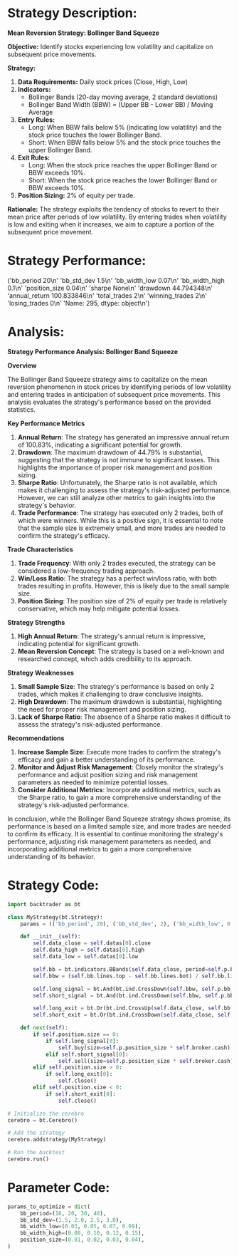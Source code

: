 # Strategy Description:
**Mean Reversion Strategy: Bollinger Band Squeeze**

**Objective:** Identify stocks experiencing low volatility and capitalize on subsequent price movements.

**Strategy:**

1. **Data Requirements:** Daily stock prices (Close, High, Low)
2. **Indicators:**
	* Bollinger Bands (20-day moving average, 2 standard deviations)
	* Bollinger Band Width (BBW) = (Upper BB - Lower BB) / Moving Average
3. **Entry Rules:**
	* Long: When BBW falls below 5% (indicating low volatility) and the stock price touches the lower Bollinger Band.
	* Short: When BBW falls below 5% and the stock price touches the upper Bollinger Band.
4. **Exit Rules:**
	* Long: When the stock price reaches the upper Bollinger Band or BBW exceeds 10%.
	* Short: When the stock price reaches the lower Bollinger Band or BBW exceeds 10%.
5. **Position Sizing:** 2% of equity per trade.

**Rationale:** The strategy exploits the tendency of stocks to revert to their mean price after periods of low volatility. By entering trades when volatility is low and exiting when it increases, we aim to capture a portion of the subsequent price movement.

# Strategy Performance:
('bb_period                 20\n'
 'bb_std_dev               1.5\n'
 'bb_width_low            0.07\n'
 'bb_width_high            0.1\n'
 'position_size           0.04\n'
 'sharpe                  None\n'
 'drawdown           44.794348\n'
 'annual_return     100.833846\n'
 'total_trades               2\n'
 'winning_trades             2\n'
 'losing_trades              0\n'
 'Name: 295, dtype: object\n')

# Analysis:
**Strategy Performance Analysis: Bollinger Band Squeeze**

**Overview**

The Bollinger Band Squeeze strategy aims to capitalize on the mean reversion phenomenon in stock prices by identifying periods of low volatility and entering trades in anticipation of subsequent price movements. This analysis evaluates the strategy's performance based on the provided statistics.

**Key Performance Metrics**

1. **Annual Return**: The strategy has generated an impressive annual return of 100.83%, indicating a significant potential for growth.
2. **Drawdown**: The maximum drawdown of 44.79% is substantial, suggesting that the strategy is not immune to significant losses. This highlights the importance of proper risk management and position sizing.
3. **Sharpe Ratio**: Unfortunately, the Sharpe ratio is not available, which makes it challenging to assess the strategy's risk-adjusted performance. However, we can still analyze other metrics to gain insights into the strategy's behavior.
4. **Trade Performance**: The strategy has executed only 2 trades, both of which were winners. While this is a positive sign, it is essential to note that the sample size is extremely small, and more trades are needed to confirm the strategy's efficacy.

**Trade Characteristics**

1. **Trade Frequency**: With only 2 trades executed, the strategy can be considered a low-frequency trading approach.
2. **Win/Loss Ratio**: The strategy has a perfect win/loss ratio, with both trades resulting in profits. However, this is likely due to the small sample size.
3. **Position Sizing**: The position size of 2% of equity per trade is relatively conservative, which may help mitigate potential losses.

**Strategy Strengths**

1. **High Annual Return**: The strategy's annual return is impressive, indicating potential for significant growth.
2. **Mean Reversion Concept**: The strategy is based on a well-known and researched concept, which adds credibility to its approach.

**Strategy Weaknesses**

1. **Small Sample Size**: The strategy's performance is based on only 2 trades, which makes it challenging to draw conclusive insights.
2. **High Drawdown**: The maximum drawdown is substantial, highlighting the need for proper risk management and position sizing.
3. **Lack of Sharpe Ratio**: The absence of a Sharpe ratio makes it difficult to assess the strategy's risk-adjusted performance.

**Recommendations**

1. **Increase Sample Size**: Execute more trades to confirm the strategy's efficacy and gain a better understanding of its performance.
2. **Monitor and Adjust Risk Management**: Closely monitor the strategy's performance and adjust position sizing and risk management parameters as needed to minimize potential losses.
3. **Consider Additional Metrics**: Incorporate additional metrics, such as the Sharpe ratio, to gain a more comprehensive understanding of the strategy's risk-adjusted performance.

In conclusion, while the Bollinger Band Squeeze strategy shows promise, its performance is based on a limited sample size, and more trades are needed to confirm its efficacy. It is essential to continue monitoring the strategy's performance, adjusting risk management parameters as needed, and incorporating additional metrics to gain a more comprehensive understanding of its behavior.

# Strategy Code:
```python
import backtrader as bt

class MyStrategy(bt.Strategy):
    params = (('bb_period', 20), ('bb_std_dev', 2), ('bb_width_low', 0.05), ('bb_width_high', 0.10), ('position_size', 0.02))

    def __init__(self):
        self.data_close = self.datas[0].close
        self.data_high = self.datas[0].high
        self.data_low = self.datas[0].low

        self.bb = bt.indicators.BBands(self.data_close, period=self.p.bb_period, devfactor=self.p.bb_std_dev)
        self.bbw = (self.bb.lines.top - self.bb.lines.bot) / self.bb.lines.mid

        self.long_signal = bt.And(bt.ind.CrossDown(self.bbw, self.p.bb_width_low), bt.ind.CrossDown(self.data_close, self.bb.lines.bot))
        self.short_signal = bt.And(bt.ind.CrossDown(self.bbw, self.p.bb_width_low), bt.ind.CrossUp(self.data_close, self.bb.lines.top))

        self.long_exit = bt.Or(bt.ind.CrossUp(self.data_close, self.bb.lines.top), bt.ind.CrossUp(self.bbw, self.p.bb_width_high))
        self.short_exit = bt.Or(bt.ind.CrossDown(self.data_close, self.bb.lines.bot), bt.ind.CrossUp(self.bbw, self.p.bb_width_high))

    def next(self):
        if self.position.size == 0:
            if self.long_signal[0]:
                self.buy(size=self.p.position_size * self.broker.cash)
            elif self.short_signal[0]:
                self.sell(size=self.p.position_size * self.broker.cash)
        elif self.position.size > 0:
            if self.long_exit[0]:
                self.close()
        elif self.position.size < 0:
            if self.short_exit[0]:
                self.close()

# Initialize the cerebro
cerebro = bt.Cerebro()

# Add the strategy
cerebro.addstrategy(MyStrategy)

# Run the backtest
cerebro.run()
```

# Parameter Code:
```python
params_to_optimize = dict(
    bb_period=(10, 20, 30, 40),
    bb_std_dev=(1.5, 2.0, 2.5, 3.0),
    bb_width_low=(0.03, 0.05, 0.07, 0.09),
    bb_width_high=(0.08, 0.10, 0.12, 0.15),
    position_size=(0.01, 0.02, 0.03, 0.04),
)
```
